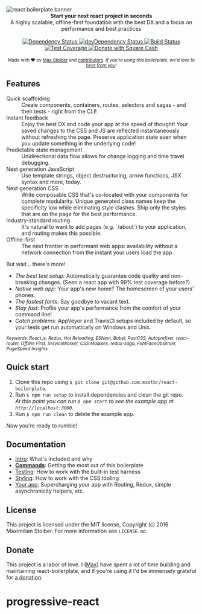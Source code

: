 <img src="https://raw.githubusercontent.com/mxstbr/react-boilerplate-brand/master/assets/banner-metal.jpg" alt="react boilerplate banner" align="center" />

<br />

<div align="center"><strong>Start your next react project in seconds</strong></div>
<div align="center">A highly scalable, offline-first foundation with the best DX and a focus on performance and best practices</div>

<br />

<div align="center">
  <!-- Dependency Status -->
  <a href="https://david-dm.org/mxstbr/react-boilerplate/v3.0.0">
    <img src="https://david-dm.org/mxstbr/react-boilerplate/v3.0.0.svg" alt="Dependency Status" />
  </a>
  <!-- devDependency Status -->
  <a href="https://david-dm.org/mxstbr/react-boilerplate/v3.0.0#info=devDependencies">
    <img src="https://david-dm.org/mxstbr/react-boilerplate/v3.0.0/dev-status.svg" alt="devDependency Status" />
  </a>
  <!-- Build Status -->
  <a href="https://travis-ci.org/mxstbr/react-boilerplate?branch=v3.0.0">
    <img src="https://travis-ci.org/mxstbr/react-boilerplate.svg?branch=v3.0.0" alt="Build Status" />
  </a>
  <!-- Test Coverage -->
  <a href="https://coveralls.io/r/mxstbr/react-boilerplate?branch=v3.0.0">
    <img src="https://coveralls.io/repos/github/mxstbr/react-boilerplate/badge.svg?branch=v3.0.0" alt="Test Coverage" />
  </a>
  <!-- Donations -->
  <a href="https://cash.me/$mxstbr">
    <img src="https://img.shields.io/badge/square-donate-yellow.svg" alt="Donate with Square Cash" />
  </a>
</div>

<br />

<div align="center">
  <sub>Made with ❤︎ by <a href="https://twitter.com/mxstbr">Max Stoiber</a> and <a href="https://github.com/mxstbr/react-boilerplate/graphs/contributors">contributors</a>. <i>If you're using this boilerplate, we'd love to <a href="https://github.com/mxstbr/react-boilerplate/issues/115">hear from you</a>!</i></sub>
</div>

## Features

<dl>
  <dt>Quick scaffolding</dt>
  <dd>Create components, containers, routes, selectors and sagas - and their tests - right from the CLI!</dd>

  <dt>Instant feedback</dt>
  <dd>Enjoy the best DX and code your app at the speed of thought! Your saved changes to the CSS and JS are reflected instantaneously without refreshing the page. Preserve application state even when you update something in the underlying code!</dd>

  <dt>Predictable state management</dt>
  <dd>Unidirectional data flow allows for change logging and time travel debugging.</dd>

  <dt>Next generation JavaScript</dt>
  <dd>Use template strings, object destructuring, arrow functions, JSX syntax and more, today.</dd>

  <dt>Next generation CSS</dt>
  <dd>Write composable CSS that's co-located with your components for complete modularity. Unique generated class names keep the specificity low while eliminating style clashes. Ship only the styles that are on the page for the best performance.</dd>

  <dt>Industry-standard routing</dt>
  <dd>It's natural to want to add pages (e.g. `/about`) to your application, and routing makes this possible.</dd>

  <dt>Offline-first</dt>
  <dd>The next frontier in performant web apps: availability without a network connection from the instant your users load the app.</dd>
</dl>

But wait... there's more!

  - *The best test setup:* Automatically guarantee code quality and non-breaking
    changes. (Seen a react app with 99% test coverage before?)
  - *Native web app:* Your app's new home? The homescreen of your users' phones.
  - *The fastest fonts:* Say goodbye to vacant text.
  - *Stay fast*: Profile your app's performance from the comfort of your command
    line!
  - *Catch problems:* AppVeyor and TravisCI setups included by default, so your
    tests get run automatically on Windows and Unix.

<sub><i>Keywords: React.js, Redux, Hot Reloading, ESNext, Babel, PostCSS, Autoprefixer, react-router, Offline First, ServiceWorker, CSS Modules, redux-saga, FontFaceObserver, PageSpeed Insights</i></sub>

## Quick start

1. Clone this repo using `$ git clone git@github.com:mxstbr/react-boilerplate`.
1. Run `$ npm run setup` to install dependencies and clean the git repo.<br />
   *At this point you can run `$ npm start` to see the example app at `http://localhost:3000`.*
1. Run `$ npm run clean` to delete the example app.

Now you're ready to rumble!

## Documentation

- [Intro](docs/general): What's included and why
- [**Commands**](docs/general/commands.md): Getting the most out of this boilerplate
- [Testing](docs/testing): How to work with the built-in test harness
- [Styling](docs/css): How to work with the CSS tooling
- [Your app](docs/js): Supercharging your app with Routing, Redux, simple
  asynchronicity helpers, etc.

## License

This project is licensed under the MIT license, Copyright (c) 2016 Maximilian
Stoiber. For more information see `LICENSE.md`.

## Donate

This project is a labor of love. I ([Max](https://twitter.com/mxstbr)) have
spent a lot of time building and maintaining react-boilerplate, and if you're
using it I'd be immensely grateful for [a donation](https://cash.me/$mxstbr).
# progressive-react
